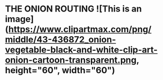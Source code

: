 # THE ONION ROUTING ![This is an image](https://www.clipartmax.com/png/middle/43-436872_onion-vegetable-black-and-white-clip-art-onion-cartoon-transparent.png, height="60", width="60")


